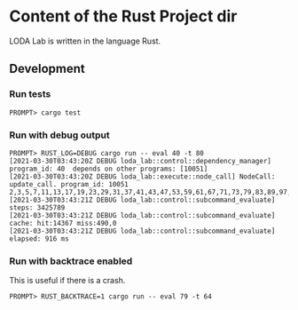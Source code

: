 # Content of the Rust Project dir

LODA Lab is written in the language Rust.



## Development

### Run tests

```
PROMPT> cargo test
```


### Run with debug output

```
PROMPT> RUST_LOG=DEBUG cargo run -- eval 40 -t 80
[2021-03-30T03:43:20Z DEBUG loda_lab::control::dependency_manager] program_id: 40  depends on other programs: [10051]
[2021-03-30T03:43:20Z DEBUG loda_lab::execute::node_call] NodeCall: update_call. program_id: 10051
2,3,5,7,11,13,17,19,23,29,31,37,41,43,47,53,59,61,67,71,73,79,83,89,97,101,103,107,109,113,127,131,137,139,149,151,157,163,167,173,179,181,191,193,197,199,211,223,227,229,233,239,241,251,257,263,269,271,277,281,283,293,307,311,313,317,331,337,347,349,353,359,367,373,379,383,389,397,401,409
[2021-03-30T03:43:21Z DEBUG loda_lab::control::subcommand_evaluate] steps: 3425789
[2021-03-30T03:43:21Z DEBUG loda_lab::control::subcommand_evaluate] cache: hit:14367 miss:490,0
[2021-03-30T03:43:21Z DEBUG loda_lab::control::subcommand_evaluate] elapsed: 916 ms
```


### Run with backtrace enabled

This is useful if there is a crash.

```
PROMPT> RUST_BACKTRACE=1 cargo run -- eval 79 -t 64
```

